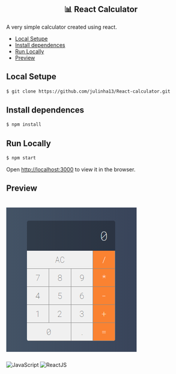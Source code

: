<h2 align="center">📊 React Calculator</h2>

A very simple calculator created using react. 

- [Local Setupe](#Setupe)
- [Install dependences](#Install-dependences)
- [Run Locally](#prototipos-de-tela)
- [Preview](#scrum)

## Local Setupe
```sh
$ git clone https://github.com/julinha13/React-calculator.git
```

## Install dependences
```sh
$ npm install
```
## Run Locally 
```sh
$ npm start
```
Open [http://localhost:3000](http://localhost:3000) to view it in the browser.

## Preview 
# [![Calculator preview](https://github.com/julinha13/React-calculator/blob/master/calculator-preview.png)](https://github.com/julinha13/React-calculator/blob/master/calculator-preview.png)
  
![JavaScript](https://img.shields.io/badge/JavaScript-gray)
![ReactJS](https://img.shields.io/badge/React%20JS-gray)
